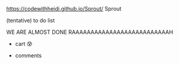 https://codewithheidi.github.io/Sprout/ Sprout

(tentative) to do list 

WE ARE ALMOST DONE RAAAAAAAAAAAAAAAAAAAAAAAAAAH

- cart 😰

- comments
